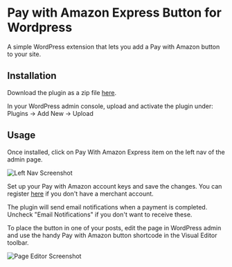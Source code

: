 Pay with Amazon Express Button for Wordpress
==============================================

A simple WordPress extension that lets you add a Pay with Amazon button to your site.

Installation
------------

Download the plugin as a zip file [here](https://github.com/amzn/pay-with-amazon-express-wordpress-plugin/releases). 

In your WordPress admin console, upload and activate the plugin under: Plugins -> Add New -> Upload 

Usage
-----

Once installed, click on Pay With Amazon Express item on the left nav of the admin page. 

![Left Nav Screenshot](https://cloud.githubusercontent.com/assets/7671574/6520293/0f7b23bc-c378-11e4-8401-0f580d5b77bf.png)

Set up your Pay with Amazon account keys and save the changes.  You can register [here](https://sellercentral.amazon.com/hz/me/sp/signup?solutionProviderOptions=lwa%3Bmws-acc%3B&marketplaceId=AGWSWK15IEJJ7&solutionProviderToken=AAAAAQAAAAEAAAAQfpDKmD23VHUqpxUzH0HW%2FAAAAHCQ0U6VJYwOBHfIn0L1TqmSibRl4%2BW4SbPymnIF7NhCXOgIw3%2BgSRNLcFmRX%2FyuTRChUnU8F4AuKoacZG2wKPaqYSSD7WmQz%2FMUDXxnXZTE%2Fr2w1GH3EYl7DC7nkD3b4l2ot7X1%2BXsHsrFDg6%2FWTIb8&solutionProviderId=A3D68VL23XMOV2) if you don't have a merchant account.

The plugin will send email notifications when a payment is completed.  Uncheck "Email Notifications" if you don't want to receive these.

To place the button in one of your posts, edit the page in WordPress admin and use the handy Pay with Amazon button shortcode in the Visual Editor toolbar.

![Page Editor Screenshot](https://raw.githubusercontent.com/amzn/pay-with-amazon-express-wordpress-plugin/master/images/editor.png?token=ACKUDdk9HtTKQhPThlkdAepRX9yM-vlHks5VAhVdwA%3D%3D)
